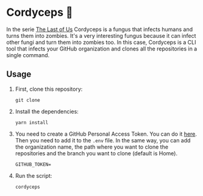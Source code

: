 # Cordyceps 🐛

In the serie [The Last of Us](https://en.wikipedia.org/wiki/The_Last_of_Us) Cordyceps is a fungus that infects humans and turns them into zombies. It's a very interesting fungus because it can infect other fungi and turn them into zombies too. In this case, Cordyceps is a CLI tool that infects your GitHub organization and clones all the repositories in a single command.

## Usage

1.  First, clone this repository:

    ```
    git clone
    ```

2.  Install the dependencies:

    ```
    yarn install
    ```

3.  You need to create a GitHub Personal Access Token. You can do it [here](https://docs.github.com/en/enterprise-server@3.4/authentication/keeping-your-account-and-data-secure/creating-a-personal-access-token). Then you need to add it to the `.env` file. In the same way, you can add the organization name, the path where you want to clone the repositories and the branch you want to clone (default is Home).

    ```
    GITHUB_TOKEN=
    ```

4.  Run the script:

    ```
    cordyceps
    ```
